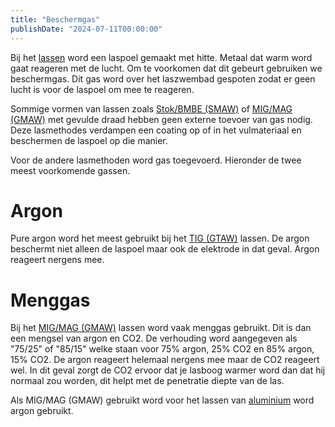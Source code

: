 ```yaml
---
title: "Beschermgas"
publishDate: "2024-07-11T00:00:00"
---
```


Bij het [lassen](/uitleg/lassen) word een laspoel gemaakt met hitte. Metaal dat warm word gaat reageren met de lucht. Om te voorkomen dat dit gebeurt gebruiken we beschermgas. Dit gas word over het laszwembad gespoten zodat er geen lucht is voor de laspoel om mee te reageren.

Sommige vormen van lassen zoals [Stok/BMBE (SMAW)](/uitleg/lassen/booglassen/smaw) of [MIG/MAG (GMAW)](/uitleg/lassen/booglassen/gmaw) met gevulde draad hebben geen externe toevoer van gas nodig. Deze lasmethodes verdampen een coating op of in het vulmateriaal en beschermen de laspoel op die manier.

Voor de andere lasmethoden word gas toegevoerd. Hieronder de twee meest voorkomende gassen.

# Argon

Pure argon word het meest gebruikt bij het [TIG (GTAW)](/uitleg/lassen/booglassen/gtaw) lassen. De argon beschermt niet alleen de laspoel maar ook de elektrode in dat geval. Argon reageert nergens mee.

# Menggas

Bij het [MIG/MAG (GMAW)](/uitleg/lassen/booglassen/gmaw) lassen word vaak menggas gebruikt. Dit is dan een mengsel van argon en CO2. De verhouding word aangegeven als "75/25" of "85/15" welke staan voor 75% argon, 25% CO2 en 85% argon, 15% CO2. De argon reageert helemaal nergens mee maar de CO2 reageert wel. In dit geval zorgt de CO2 ervoor dat je lasboog warmer word dan dat hij normaal zou worden, dit helpt met de penetratie diepte van de las.

Als MIG/MAG (GMAW) gebruikt word voor het lassen van [aluminium](/materiaal/aluminium) word argon gebruikt.

